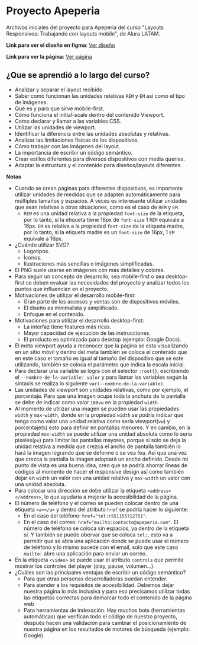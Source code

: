 # Proyecto Apeperia

Archivos iniciales del proyecto para Apeperia del curso "Layouts Responsivos: Trabajando con layouts mobile", de Alura LATAM.

**Link para ver el diseño en figma**: [Ver diseño](https://www.figma.com/file/Cv9OIfwW20qbM2ywcSXOnK/Apeperia-Mobile-First-(inicial)?node-id=15%3A198)

**Link para ver la página**: [Ver página](https://angeldiaz-21.github.io/Layout-responsivo/)

## ¿Que se aprendió a lo largo del curso?
* Analizar y separar el layout recibido.
* Saber como funcionan las unidades relativas `REM` y `EM` así como el tipo de imágenes.
* Qué es y para que sirve mobile-first.
* Cómo funciona el initial-scale dentro del contenido Viewport.
* Como declarar y llamar a las variables CSS.
* Utilizar las unidades de viewport.
* Identificar la diferencia entre las unidades absolutas y relativas.
* Analizar las limitaciones físicas de los dispositivos.
* Cómo trabajar con las imágenes del layout.
* La importancia de escribir un código semántico.
* Crear estilos diferentes para diversos dispositivos con media queries.
* Adaptar la estructura y el contenido para diseños/layouts diferentes.

**Notas**
* Cuando se crean páginas para diferentes dispositivos, es importante utilizar unidades de medidas que se adapten automáticamente para múltiples tamaños y espacios. A veces es interesante utilizar unidades que sean relativas a otras situaciones, como es el caso de `REM` y `EM`.
  * `REM` es una unidad relativa a la propiedad `font-size` de la etiqueta, por lo tanto, si la etiqueta tiene 16px de `font-size` 1 `REM` equivale a 16px. `EM` es relativa a la propiedad `font-size` de la etiqueta madre, por lo tanto, si la etiqueta madre es un `font-size` de 16px, 1 `EM` equivale a 16px.
* ¿Cuándo utilizar SVG? 
  * Logotipos.
  * Íconos.
  * Ilustraciones más sencillas o imágenes simplificadas.
* El PNG suele usarse en imágenes con más detalles y colores.
* Para seguir un concepto de desarrollo, sea mobile-first o sea desktop-first se deben evaluar las necesidades del proyecto y analizar todos los puntos que influencian en el proyecto.
* Motivaciones de utilizar el desarrollo mobile-first:
  * Gran parte de los accesos y ventas son de dispositivos móviles.
  * El diseño es minimalista y simplificado.
  * Enfoque en el contenido.
* Motivaciones para utilizar el desarrollo desktop-first:
  * La interfaz tiene features más ricas.
  * Mayor capacidad de ejecución de las instrucciones.
  * El producto es optimizado para desktop (ejemplo: Google Docs).
* El meta viewport ayuda a reconocer que la página se esta visualizando en un sitio móvil y dentro del meta también se coloca el contenido que en este caso el tamaño es igual al tamaño del dispositivo que se este utilizando, también se coloca el parámetro que indica la escala inicial.
* Para declarar una variable se logra con el selector `:root{}`, escribiendo el `--nombre-de-la-variable: valor` y para llamar las variables según la sintaxis se realiza lo siguiente `var(--nombre-de-la-variable)`.
* Las unidades de viewport son unidades relativas, como por ejemplo, el porcentaje. Para que una imagen ocupe toda la anchura de la pantalla se debe de indicar como valor `100vw` en la propiedad `width`.
* Al momento de utilizar una imagen se pueden usar las propiedades `width` y `max-width`, donde en la propiedad `width` se podría indicar que tenga como valor una unidad relativa como sería viewport(`vw`) y porcentaje(`%`) esto para definir en pantallas menores. Y en cambio, en la propiedad `max-width` se puede utilizar una unidad absoluta como lo sería pixeles(`px`) para limitar las pantallas mayores, porque si solo se deja la unidad relativa a medida que crezca el ancho de pantalla también lo hará la imagen logrando que se deforme o se vea fea. Así que una vez que crezca la pantalla la imagen adoptará un ancho definido. Desde mi punto de vista es una buena idea, creo que se podría ahorrar líneas de códigos al momento de hacer el responsive design así como también dejar en `width` un valor con una unidad relativa y `max-width` un valor con una unidad absoluta.
* Para colocar una dirección se debe utilizar la etiqueta `<address></address>`, lo que ayudaría a mejorar la accesibilidad de la página.
* El número de teléfono y el correo se pueden colocar dentro de una etiqueta `<a></a>` y dentro del atributo `href` se podría hacer lo siguiente:
  * En el caso del teléfono: `href="tel:+551155712751"`.
  * En el caso del correo: `href="mailto:contacto@apeperia.com"`.
    El número de teléfono se coloca sin espacios, ya dentro de la etiqueta si. Y también se puede obervar que se coloca `tel:`, esto va a permitir que se abra una aplicación donde se puede usar el número de teléfono y lo mismo sucede con el email, solo que este caso `mailto:` abre una aplicación para enviar un correo.
* En la etiqueta `<video>` se puede usar el atributo `controls` que permite mostrar los controles del player (play, pause, volumen…).
* ¿Cuáles son las principales ventajas de escribir un código semántico?
  * Para que otras personas desarrolladoras puedan entender.
  * Para atender a los requisitos de accesibilidad. Debemos dejar nuestra página lo más inclusiva y para eso precisamos utilizar todas las etiquetas correctas para demarcar todo el contenido de la página web
  * Para herramientas de indexación. Hay muchos bots (herramientas automáticas) que verifican todo el código de nuestro proyecto, después hacen una validación para cambiar el posicionamiento de nuestra página en los resultados de motores de búsqueda (ejemplo: Google).
